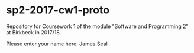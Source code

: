 # sp2-2017-cw1-proto
Repository for Coursework 1 of the module "Software and Programming 2"
at Birkbeck in 2017/18.

Please enter your name here: James Seal
